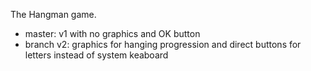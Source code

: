 The Hangman game.

- master: v1 with no graphics and OK button
- branch v2: graphics for hanging progression and direct buttons for letters instead of system keaboard
